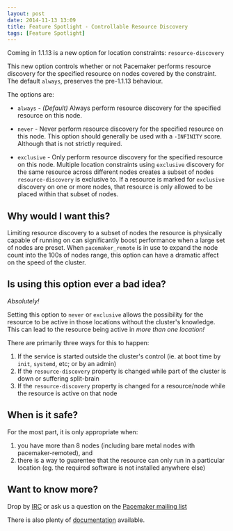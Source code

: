 ```yaml
---
layout: post
date: 2014-11-13 13:09
title: Feature Spotlight - Controllable Resource Discovery
tags: [Feature Spotlight]
---
```


Coming in 1.1.13 is a new option for location constraints: `resource-discovery`

This new option controls whether or not Pacemaker performs resource
discovery for the specified resource on nodes covered by the constraint.
The default `always`, preserves the pre-1.1.13 behaviour. 

The options are:

* `always` - _(Default)_ Always perform resource discovery for the specified
  resource on this node.

* `never` - Never perform resource discovery for the specified
resource on this node.  This option should generally be used with a
`-INFINITY` score. Although that is not strictly required.

* `exclusive` - Only perform resource discovery for the specified
resource on this node. Multiple location constraints using `exclusive`
discovery for the same resource across different nodes creates a
subset of nodes `resource-discovery` is exclusive to. If a resource is
marked for `exclusive` discovery on one or more nodes, that resource
is only allowed to be placed within that subset of nodes.

## Why would I want this? 

Limiting resource discovery to a subset of nodes the resource is
physically capable of running on can significantly boost performance
when a large set of nodes are preset.  When `pacemaker_remote` is in
use to expand the node count into the 100s of nodes range, this option
can have a dramatic affect on the speed of the cluster.

## Is using this option ever a bad idea?

_Absolutely!_

Setting this option to `never` or `exclusive` allows the possibility
for the resource to be active in those locations without the cluster's
knowledge.  This can lead to the resource being active in _more than
one location!_


There are primarily three ways for this to happen:

1. If the service is started outside the cluster's control (ie. at
   boot time by `init`, `systemd`, etc; or by an admin)
1. If the `resource-discovery` property is changed while part of the cluster is
   down or suffering split-brain
1. If the `resource-discovery` property is changed for a resource/node while
   the resource is active on that node

## When is it safe?

For the most part, it is only appropriate when:

1. you have more than 8 nodes (including bare metal nodes with pacemaker-remoted), and
1. there is a way to guarentee that the resource can only run in a particular location (eg. the required software is not installed anywhere else)

## Want to know more?

Drop by [IRC](irc://freenode.org#linux) or ask us a question on the [Pacemaker mailing list](http://clusterlabs.org/wiki/Mailing_lists)

There is also plenty of [documentation](http://clusterlabs.org/doc) available.
